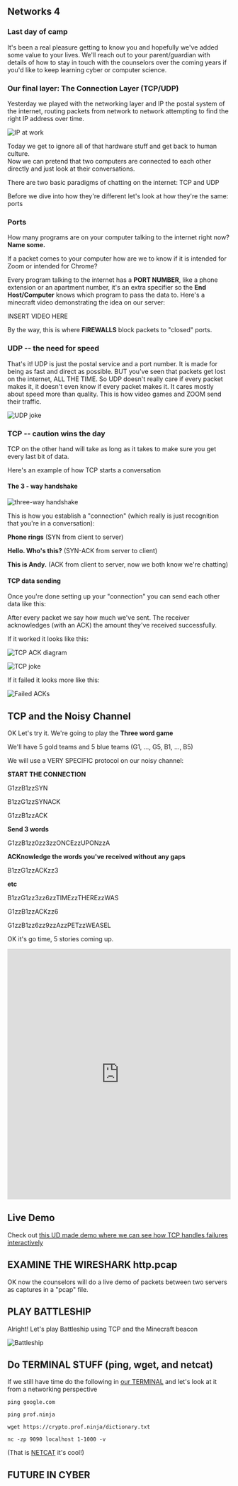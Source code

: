 ## Networks 4

### Last day of camp

It's been a real pleasure getting to know you and hopefully we've added some value to your lives.  We'll reach out to your 
parent/guardian with details of how to stay in touch with the counselors over the coming years if you'd like to keep learning 
cyber or computer science.

### Our final layer: The Connection Layer (TCP/UDP)

Yesterday we played with the networking layer and IP the postal system of the internet, routing packets from network to network 
attempting to find the right IP address over time.

![IP at work](https://www.learnabhi.com/wp-content/uploads/2018/01/router.gif)

Today we get to ignore all of that hardware stuff and get back to human culture.  
Now we can pretend that two computers are connected to each other directly and just look at their conversations.

There are two basic paradigms of chatting on the internet: TCP and UDP 

Before we dive into how they're different let's look at how they're the same: ports

### Ports

How many programs are on your computer talking to the internet right now? **Name some.**

If a packet comes to your computer how are we to know if it is intended for Zoom or intended for Chrome?

Every program talking to the internet has a **PORT NUMBER**, like a phone extension or an apartment number, 
it's an extra specifier so the **End Host/Computer** knows which program to pass the data to.  Here's a minecraft video 
demonstrating the idea on our server:

INSERT VIDEO HERE

By the way, this is where **FIREWALLS** block packets to "closed" ports.

### UDP -- the need for speed

That's it!  UDP is just the postal service and a port number.  It is made for being as fast and direct as possible.  BUT 
you've seen that packets get lost on the internet, ALL THE TIME.  So UDP doesn't really care if every packet makes it, 
it doesn't even know if every packet makes it.  It cares mostly about speed more than quality.  This is how video games 
and ZOOM send their traffic.

![UDP joke](https://www.improgrammer.net/wp-content/uploads/2017/09/UDP-Jokes-Networking.png)

### TCP -- caution wins the day

TCP on the other hand will take as long as it takes to make sure you get every last bit of data.

Here's an example of how TCP starts a conversation

#### The 3 - way handshake

![three-way handshake](https://www.researchgate.net/profile/Steven_Hofmeyr/publication/2625984/figure/fig1/AS:654045261856797@1532947950772/The-three-way-TCP-handshake-for-establishing-a-connection-The-computer-requesting-the.png)

This is how you establish a "connection" (which really is just recognition that you're in a conversation):

**Phone rings** (SYN from client to server)

**Hello.  Who's this?** (SYN-ACK from server to client)

**This is Andy.** (ACK from client to server, now we both know we're chatting)

#### TCP data sending

Once you're done setting up your "connection" you can send each other data like this:


After every packet we say how much we've sent.  The receiver acknowledges (with an ACK) the amount they've received successfully. 

If it worked it looks like this:

![TCP ACK diagram](https://www.tutorialsweb.com/networking/tcp-ip/images/fig10_SlidingWindow.jpg)

![TCP joke](https://i.redd.it/wixamyrqxra01.png)

If it failed it looks more like this:

![Failed ACKs](https://www.tutorialspoint.com/data_communication_computer_network/images/go_back_n_arq.jpg)

## TCP and the Noisy Channel

OK Let's try it.  We're going to play the **Three word game**

We'll have 5 gold teams and 5 blue teams (G1, ..., G5, B1, ..., B5)

We will use a VERY SPECIFIC protocol on our noisy channel:

**START THE CONNECTION**

G1zzB1zzSYN


B1zzG1zzSYNACK


G1zzB1zzACK

**Send 3 words**

G1zzB1zz0zz3zzONCEzzUPONzzA

**ACKnowledge the words you've received without any gaps**

B1zzG1zzACKzz3

**etc**

B1zzG1zz3zz6zzTIMEzzTHEREzzWAS


G1zzB1zzACKzz6


G1zzB1zz6zz9zzAzzPETzzWEASEL


OK it's go time, 5 stories coming up.

<iframe height="566" style="width: 100%;" scrolling="no" title="The Noisy Channel" src="https://codepen.io/AndyNovo/embed/gOaJqqP?height=566&theme-id=light&default-tab=result" frameborder="no" allowtransparency="true" allowfullscreen="true">
  See the Pen <a href='https://codepen.io/AndyNovo/pen/gOaJqqP'>The Noisy Channel</a> by Andy Novocin
  (<a href='https://codepen.io/AndyNovo'>@AndyNovo</a>) on <a href='https://codepen.io'>CodePen</a>.
</iframe>

## Live Demo

Check out [this UD made demo where we can see how TCP handles failures interactively](https://media.pearsoncmg.com/aw/ecs_kurose_compnetwork_7/cw/content/interactiveanimations/go-back-n-protocol/index.html)

## EXAMINE THE WIRESHARK http.pcap

OK now the counselors will do a live demo of packets between two servers as captures in a "pcap" file.

## PLAY BATTLESHIP

Alright!  Let's play Battleship using TCP and the Minecraft beacon

![Battleship](https://udel.codes/images/battleship.png)

## Do TERMINAL STUFF (ping, wget, and netcat)

If we still have time do the following in [our TERMINAL](http://167.172.0.101/lesson/other/term/0/0) and let's look at 
it from a networking perspective

`ping google.com`

`ping prof.ninja`

`wget https://crypto.prof.ninja/dictionary.txt`

`nc -zp 9090 localhost 1-1000 -v`

(That is [NETCAT](https://floatingoctothorpe.uk/2017/netcat-tricks-and-tips.html) it's cool!)


## FUTURE IN CYBER
